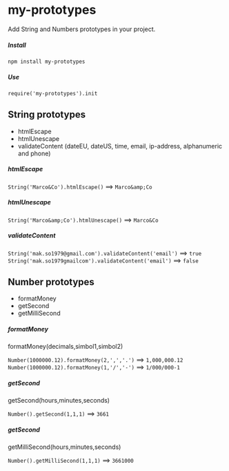 # my-prototypes
Add String and Numbers prototypes in your project.

##### Install
```npm install my-prototypes```

##### Use
``` require('my-prototypes').init ```

## String prototypes
- htmlEscape
- htmlUnescape
- validateContent (dateEU, dateUS, time, email, ip-address, alphanumeric and phone)

##### htmlEscape
```String('Marco&Co').htmlEscape()``` ==> ```Marco&amp;Co```
##### htmlUnescape
```String('Marco&amp;Co').htmlUnescape()``` ==> ```Marco&Co```
##### validateContent
```String('mak.so1979@gmail.com').validateContent('email')``` ==> ```true```
```String('mak.so1979gmailcom').validateContent('email')``` ==> ```false```

## Number prototypes
- formatMoney
- getSecond
- getMilliSecond

##### formatMoney
formatMoney(decimals,simbol1,simbol2)

```Number(1000000.12).formatMoney(2,',','.')``` ==> ```1,000,000.12```
```Number(1000000.12).formatMoney(1,'/','-')``` ==> ```1/000/000-1```
##### getSecond
getSecond(hours,minutes,seconds)

```Number().getSecond(1,1,1)``` ==> ```3661```
##### getSecond
getMilliSecond(hours,minutes,seconds)

```Number().getMilliSecond(1,1,1)``` ==> ```3661000```